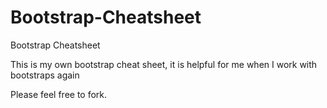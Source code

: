 # Bootstrap-Cheatsheet
Bootstrap Cheatsheet

This is my own bootstrap cheat sheet, it is helpful for me when I work with bootstraps again

Please feel free to fork. 

